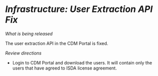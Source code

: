 # *Infrastructure: User Extraction API Fix*

_What is being released_

The user extraction API in the CDM Portal is fixed.

_Review directions_

- Login to CDM Portal and download the users. It will contain only the users that have agreed to ISDA license agreement.